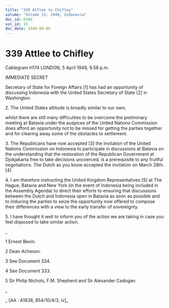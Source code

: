 ```yaml
---
title: "339 Attlee to Chifley"
volume: "Volume 15: 1949, Indonesia"
doc_id: 6508
vol_id: 15
doc_date: 1949-04-05
---
```


# 339 Attlee to Chifley

Cablegram H174 LONDON, 5 April 1949, 9.58 p.m.

IMMEDIATE SECRET

Secretary of State for Foreign Affairs [1] has had an opportunity of discussing Indonesia with the United States Secretary of State [2] in Washington.

2\. The United States attitude is broadly similar to our own;

whilst there are still many difficulties to be overcome the preliminary meeting at Batavia under the auspices of the United Nations Commission does afford an opportunity not to be missed for getting the parties together and for clearing away some of the obstacles to settlement.

3\. The Republicans have now accepted [3] the invitation of the United Nations Commission on Indonesia to participate in discussions at Batavia on the understanding that the restoration of the Republican Government at Djokjakarta free to take decisions uncoerced, is a prerequisite to any fruitful negotiations. The Dutch as you know accepted the invitation on March 28th. [4]

4\. I am therefore instructing the United Kingdom Representatives [5] at The Hague, Batavia and New York (in the event of Indonesia being included in the Assembly Agenda) to direct their efforts to ensuring that discussions between the Dutch and Indonesia open in Batavia as soon as possible and to inducing the parties to seize the opportunity now offered to compose their differences with a view to the early transfer of sovereignty.

5\. I have thought it well to inform you of the action we are taking in case you feel disposed to take similar action.

_

1 Ernest Bevin.

2 Dean Acheson.

3 See Document 334.

4 See Document 333.

5 Sir Philip Nichols, F.M. Shepherd and Sir Alexander Cadogan.

_

_ [AA : A1838, 854/10/4/3, iv]_
